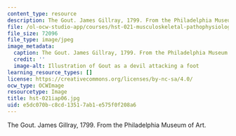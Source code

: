 ```yaml
---
content_type: resource
description: The Gout. James Gillray, 1799. From the Philadelphia Museum of Art.
file: /ol-ocw-studio-app/courses/hst-021-musculoskeletal-pathophysiology-january-iap-2006/e5dc070bc8cd13517ab1e575f0f208a6_hst-021iap06.jpg
file_size: 72096
file_type: image/jpeg
image_metadata:
  caption: The Gout. James Gillray, 1799. From the Philadelphia Museum of Art.
  credit: ''
  image-alt: Illustration of Gout as a devil attacking a foot
learning_resource_types: []
license: https://creativecommons.org/licenses/by-nc-sa/4.0/
ocw_type: OCWImage
resourcetype: Image
title: hst-021iap06.jpg
uid: e5dc070b-c8cd-1351-7ab1-e575f0f208a6
---
```

The Gout. James Gillray, 1799. From the Philadelphia Museum of Art.